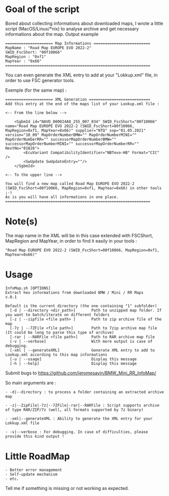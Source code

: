 # Goal of the script

Bored about collecting informations about downloaded maps, I wrote a little script (MacOS/Linux/*nix) to analyse archive and get necessary informations about the map.
Output example

    ===================== Map Informations =========================
    MapName : "Road Map EUROPE EVO 2022-2"
    SWID_FscShort: "00f10066"
    MapRegion : "0xf1"
    MapYear : "0x66"
    ================================================================

You can even generate the XML entry to add at your "Lokkup.xml" file, in order to use FSC generator tools.

Exemple (for the same map) :

    ===================== XML Generation ===========================
    Add this entry at the end of the maps list of your Lookup.xml file :

    <-- From the line below -->

        <SgbmId id="NAVD_000024A8_255_007_034" SWID_FscShort="00f10066" name="Road Map EUROPE EVO 2022-2 (SWID_FscShort=00f10066, MapRegion=0xf1, MapYear=0x66)" supplier="NTQ" sop="01.05.2021" version="10_09" MapOrderNumberBMW="" MapOrderNumberMINI="" MapOrderNumberRR="" successorMapOrderNumberBMW="" successorMapOrderNumberMINI="" successorMapOrderNumberRR="" NextNo="01826">
            <EcuVariant CompatibilityIdentifier="NBTevo-HB" Format="CIC" />
            <SwUpdate SwUpdateEntry=""/>
        </SgbmId>

    <-- To the upper line --> 
     
    You will find a new map called Road Map EUROPE EVO 2022-2 (SWID_FscShort=00f10066, MapRegion=0xf1, MapYear=0x66) in other tools ;-)
    As is you will have all informations in one place.
    ================================================================

# Note(s)

The map name in the XML will be in this case extended with FSCShort, MapRegion and MapYear, in order to find it easily in your tools :

    "Road Map EUROPE EVO 2022-2 (SWID_FscShort=00f10066, MapRegion=0xf1, MapYear=0x66)"

# Usage

    InfoMap.sh [OPTIONS]
    Extract hex informations from downloaded BMW / Mini / RR Maps
    v.0.1
     
    Default is the current directory (the one containing "1" subfolder)
      [-d | --directory <dir_path>]       Path to unzipped map folder. If you want to batch/iterate on different folders
      [-z | --zipfile <file path> ]       Path to zip archive file of the map
      [-7z | --7ZFile <file path>]        Path to 7zip archive map file (It could be long to parse this type of archive)
      [-rar | --RARFile <file path>]      Path to RAR archive map file
      [-v | --verbose]                    With more output is case of debugging.
      [-xml | --generateXML]              Generate XML entry to add to Lookup.xml according to this map informations
      [-u | --usage]                      Display this message
      [-h | --help]                       Display this message

Submit bugs to https://github.com/jeromesavin/BMW_Mini_RR_InfoMap/

So main arguments are :

    - -d|--directory : to process a folder containing an extracted archive map

    - -z|--ZipFile|-7z|--7ZFile|-rar|--RARFile : Script supports archive of type RAR/ZIP/7z (well, all formats supported by 7z binary)

    - -xml|--generateXML : Ability to generate the XML entry for your Lokkup.xml file

    - -v|--verbose : For debugging. In case of difficulties, please provide this kind output !

# Little RoadMap

    - Better error management
    - Self-update mechanism
    - etc.

Tell me if something is missing or not working as expected.
